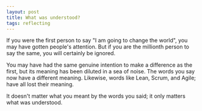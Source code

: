 ```yaml
---
layout: post
title: What was understood?
tags: reflecting
---
```


If you were the first person to say "I am going to change the world", you may have gotten people's attention. But if you are the millionth person to say the same, you will certainly be ignored.

You may have had the same genuine intention to make a difference as the first, but its meaning has been diluted in a sea of noise. The words you say now have a different meaning. Likewise, words like Lean, Scrum, and Agile; have all lost their meaning.

It doesn't matter what you meant by the words you said; it only matters what was understood.
